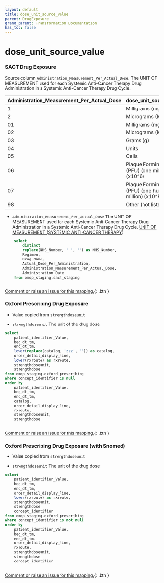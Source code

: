 ```yaml
---
layout: default
title: dose_unit_source_value
parent: DrugExposure
grand_parent: Transformation Documentation
has_toc: false
---
```

# dose_unit_source_value
### SACT Drug Exposure
Source column  `Administration_Measurement_Per_Actual_Dose`.
The UNIT OF MEASUREMENT used for each Systemic Anti-Cancer Therapy Drug Administration in a Systemic Anti-Cancer Therapy Drug Cycle.


|Administration_Measurement_Per_Actual_Dose|dose_unit_source_value|notes|
|------|-----|-----|
|1|Milligrams (mg)||
|2|Micrograms (Mcg)||
|01|Milligrams (mg)||
|02|Micrograms (Mcg)||
|03|Grams (g)||
|04|Units||
|05|Cells||
|06|Plaque Forming Units (PFU) (one million) (x10^6)||
|07|Plaque Forming Units (PFU) (one hundred million) (x10^8)||
|98|Other (not listed)||


* `Administration_Measurement_Per_Actual_Dose` The UNIT OF MEASUREMENT used for each Systemic Anti-Cancer Therapy Drug Administration in a Systemic Anti-Cancer Therapy Drug Cycle. [UNIT OF MEASUREMENT (SYSTEMIC ANTI-CANCER THERAPY)](https://www.datadictionary.nhs.uk/data_elements/unit_of_measurement__systemic_anti-cancer_therapy_.html)

```sql
	select
		distinct
		replace(NHS_Number, ' ', '') as NHS_Number,
		Regimen,
		Drug_Name,
		Actual_Dose_Per_Administration,
		Administration_Measurement_Per_Actual_Dose,
		Administration_Date
	from omop_staging.sact_staging
	
```


[Comment or raise an issue for this mapping.](https://github.com/answerdigital/oxford-omop-data-mapper/issues/new?title=OMOP%20DrugExposure%20table%20dose_unit_source_value%20field%20SACT%20Drug%20Exposure%20mapping){: .btn }
### Oxford Prescribing Drug Exposure
* Value copied from `strengthdoseunit`

* `strengthdoseunit` The unit of the drug dose 

```sql
select
	patient_identifier_Value,
	beg_dt_tm,
	end_dt_tm,
	lower(replace(catalog, 'zzz', '')) as catalog,
	order_detail_display_line,
	lower(rxroute) as rxroute,
	strengthdoseunit,
	strengthdose
from omop_staging.oxford_prescribing
where concept_identifier is null
order by
	patient_identifier_Value,
	beg_dt_tm,
	end_dt_tm,
	catalog,
	order_detail_display_line,
	rxroute,
	strengthdoseunit,
	strengthdose
	
```


[Comment or raise an issue for this mapping.](https://github.com/answerdigital/oxford-omop-data-mapper/issues/new?title=OMOP%20DrugExposure%20table%20dose_unit_source_value%20field%20Oxford%20Prescribing%20Drug%20Exposure%20mapping){: .btn }
### Oxford Prescribing Drug Exposure (with Snomed)
* Value copied from `strengthdoseunit`

* `strengthdoseunit` The unit of the drug dose 

```sql
select
	patient_identifier_Value,
	beg_dt_tm,
	end_dt_tm,
	order_detail_display_line,
	lower(rxroute) as rxroute,
	strengthdoseunit,
	strengthdose,
	concept_identifier
from omop_staging.oxford_prescribing
where concept_identifier is not null
order by
	patient_identifier_Value,
	beg_dt_tm,
	end_dt_tm,
	order_detail_display_line,
	rxroute,
	strengthdoseunit,
	strengthdose,
	concept_identifier
	
```


[Comment or raise an issue for this mapping.](https://github.com/answerdigital/oxford-omop-data-mapper/issues/new?title=OMOP%20DrugExposure%20table%20dose_unit_source_value%20field%20Oxford%20Prescribing%20Drug%20Exposure%20(with%20Snomed)%20mapping){: .btn }
